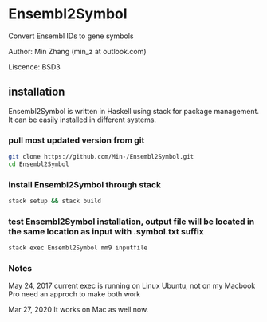 # Ensembl2Symbol

Convert Ensembl IDs to gene symbols

Author: Min Zhang (min_z at outlook.com)

Liscence: BSD3

## installation

Ensembl2Symbol is written in Haskell using stack for package management. It can be easily installed in different systems.

### pull most updated version from git

```bash
git clone https://github.com/Min-/Ensembl2Symbol.git
cd Ensembl2Symbol
```
### install Ensembl2Symbol through stack

```bash
stack setup && stack build
```

### test Ensembl2Symbol installation, output file will be located in the same location as input with .symbol.txt suffix
```bash
stack exec Ensembl2Symbol mm9 inputfile
```
### Notes

May 24, 2017
current exec is running on Linux Ubuntu, not on my Macbook Pro
need an approch to make both work

Mar 27, 2020
It works on Mac as well now.
